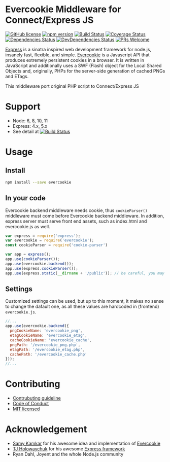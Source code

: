 # Evercookie Middleware for Connect/Express JS

[![GitHub license](https://img.shields.io/badge/license-MIT-blue.svg)]()
[![npm version](https://img.shields.io/npm/v/evercookie.svg?style=flat)](https://www.npmjs.com/package/evercookie)
[![Build Status](https://travis-ci.org/truongsinh/node-evercookie.svg?branch=master)](https://travis-ci.org/truongsinh/node-evercookie)
[![Coverage Status](https://img.shields.io/coveralls/truongsinh/node-evercookie/master.svg?style=flat)](https://coveralls.io/github/truongsinh/node-evercookie?branch=master)
[![Dependencies Status](https://david-dm.org/truongsinh/node-evercookie.svg)](https://david-dm.org/truongsinh/node-evercookie)
[![DevDependencies Status](https://david-dm.org/truongsinh/node-evercookie/dev-status.svg)](https://david-dm.org/truongsinh/node-evercookie?type=dev)
[![PRs Welcome](https://img.shields.io/badge/PRs-welcome-brightgreen.svg)]()

[Express](http://expressjs.com) is a sinatra inspired web development framework for node.js, insanely fast, flexible, and simple.
[Evercookie](http://samy.pl/evercookie/) is a Javascript API that produces extremely persistent cookies in a browser.
It is written in JavaScript and additionally uses a SWF (Flash) object for the Local Shared Objects and,
originally, PHPs for the server-side generation of cached PNGs and ETags.

This middleware port original PHP script to Connect/Express JS

# Support
- Node: 6, 8, 10, 11
- Express: 4.x, 5.x
- See detail at [![Build Status](https://travis-ci.org/truongsinh/node-evercookie.svg?branch=master)](https://travis-ci.org/truongsinh/node-evercookie)

# Usage

## Install
```bash
npm install --save evercookie
```

## In your code
Evercookie backend middleware needs cookie, thus `cookieParser()` middleware must come before Evercookie backend middleware.
In addition, express server must serve front end assets, such as index.html and evercookie.js as well.
```js
var express = require('express');
var evercookie = require('evercookie');
const cookieParser = require('cookie-parser')

var app = express();
app.use(cookieParser());
app.use(evercookie.backend());
app.use(express.cookieParser());
app.use(express.static(__dirname + '/public')); // be careful, you may want to use path.join instead!
```

## Settings
Customized settings can be used, but up to this moment, it makes no sense to change the dafault one,
as all these values are hardcoded in (frontend) `evercookie.js`.
```js
//...
app.use(evercookie.backend({
  pngCookieName: 'evercookie_png',
  etagCookieName: 'evercookie_etag',
  cacheCookieName: 'evercookie_cache',
  pngPath: '/evercookie_png.php',
  etagPath: '/evercookie_etag.php',
  cachePath: '/evercookie_cache.php'
}));
//...
```

# Contributing
- [Contrubuting guideline](./CONTRIBUTING.md)
- [Code of Conduct](./CODE_OF_CONDUCT.md)
- [MIT licensed](./LICENSE)

# Acknowledgement
- [Samy Kamkar](https://github.com/samyk) for his awesome idea and implementation of [Evercookie](http://samy.pl/evercookie/)
- [TJ Holowaychuk](https://github.com/tj) for his awesome [Express framework](http://expressjs.com/)
- Ryan Dahl, Joyent and the whole Node.js community
